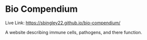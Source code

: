# Bio Compendium

Live Link: https://sbingley22.github.io/bio-compendium/

A website describing immune cells, pathogens, and there function.



